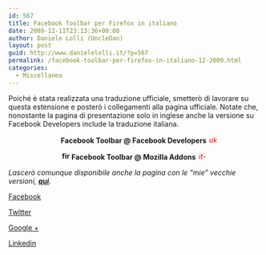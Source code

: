 ```yaml
---
id: 567
title: Facebook Toolbar per Firefox in italiano
date: 2009-12-11T23:13:36+00:00
author: Daniele Lolli (UncleDan)
layout: post
guid: http://www.danielelolli.it/?p=567
permalink: /facebook-toolbar-per-firefox-in-italiano-12-2009.html
categories:
  - Miscellanea
---
```

Poiché è stata realizzata una traduzione ufficiale, smetterò di lavorare su questa estensione e posterò i collegamenti alla pagina ufficiale. Notate che, nonostante la pagina di presentazione solo in inglese anche la versione su Facebook Developers include la traduzione italiana.

<p style="text-align: center;">
  <strong><img class="alignnone" src="http://www.danielelolli.it/wp-content/uploads/showyourself_images/facebook.png" alt="" width="16" height="16" /></strong><strong> </strong><strong>Facebook Toolbar @ Facebook Developers</strong><strong> </strong><span style="color: #ff0000;"><em><img class="alignnone size-full wp-image-149" title="uk-flag-xsmall" src="http://www.danielelolli.it/wp-content/uploads/2009/03/uk-flag-xsmall.gif" alt="uk-flag-xsmall" width="20" height="15" /> </em></span>
</p>

<p style="text-align: center;">
  <strong><img class="alignnone size-full wp-image-561" title="firefox-addons-favicon" src="http://www.danielelolli.it/wp-content/uploads/2009/03/firefox-addons-favicon.png" alt="firefox-addons-favicon" width="16" height="16" /></strong><strong> </strong><strong>Facebook Toolbar @ Mozilla Addons</strong><strong> </strong><span style="color: #ff0000;"><em><img class="alignnone size-full wp-image-152" title="it-flag-xsmall" src="http://www.danielelolli.it/wp-content/uploads/2009/03/it-flag-xsmall.gif" alt="it-flag-xsmall" width="20" height="15" /> </em></span>
</p>

_Lascerò comunque disponibile anche la pagina con le &#8220;mie&#8221; vecchie versioni, <a href="http://www.danielelolli.it/progetti/vecchi-progetti/facebook-toolbar-per-firefox-in-italiano/" target="_self"><strong>qui</strong></a>._

<div class="container_share">
  <a href="http://www.facebook.com/sharer.php?u=http://www.danielelolli.it/facebook-toolbar-per-firefox-in-italiano-12-2009.html&t=Facebook Toolbar per Firefox in italiano" target="_blank" class="button_purab_share facebook"><span><i class="icon-facebook"></i></span>
  
  <p>
    Facebook
  </p></a> 
  
  <a href="http://twitter.com/share?url=http://www.danielelolli.it/facebook-toolbar-per-firefox-in-italiano-12-2009.html&text=Facebook Toolbar per Firefox in italiano" target="_blank" class="button_purab_share twitter"><span><i class="icon-twitter"></i></span>
  
  <p>
    Twitter
  </p></a> 
  
  <a href="https://plus.google.com/share?url=http://www.danielelolli.it/facebook-toolbar-per-firefox-in-italiano-12-2009.html" target="_blank" class="button_purab_share google-plus"><span><i class="icon-google-plus"></i></span>
  
  <p>
    Google +
  </p></a> 
  
  <a href="http://www.linkedin.com/shareArticle?mini=true&url=http://www.danielelolli.it/facebook-toolbar-per-firefox-in-italiano-12-2009.html&title=Facebook Toolbar per Firefox in italiano" target="_blank" class="button_purab_share linkedin"><span><i class="icon-linkedin"></i></span>
  
  <p>
    Linkedin
  </p></a>
</div>
